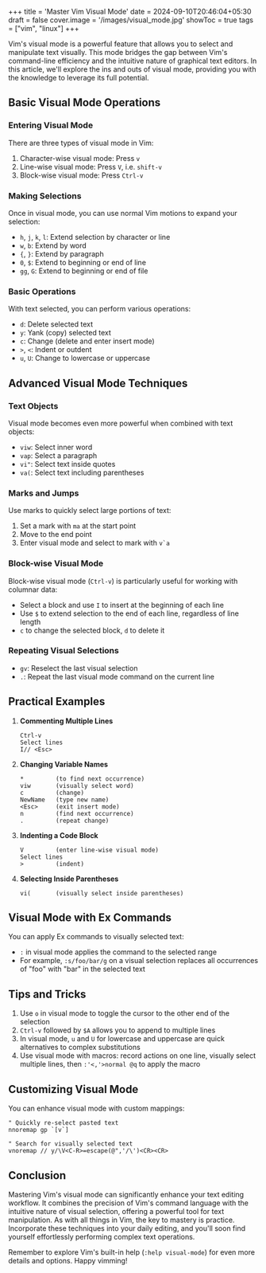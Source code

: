 +++
title = 'Master Vim Visual Mode'
date = 2024-09-10T20:46:04+05:30
draft = false
cover.image = '/images/visual_mode.jpg'
showToc = true
tags = ["vim", "linux"]
+++

Vim's visual mode is a powerful feature that allows you to select and manipulate text visually. This mode bridges the gap between Vim's command-line efficiency and the intuitive nature of graphical text editors. In this article, we'll explore the ins and outs of visual mode, providing you with the knowledge to leverage its full potential.

## Basic Visual Mode Operations

### Entering Visual Mode

There are three types of visual mode in Vim:

1. Character-wise visual mode: Press `v`
2. Line-wise visual mode: Press `V`, i.e. `shift-v`
3. Block-wise visual mode: Press `Ctrl-v`

### Making Selections

Once in visual mode, you can use normal Vim motions to expand your selection:

- `h`, `j`, `k`, `l`: Extend selection by character or line
- `w`, `b`: Extend by word
- `{`, `}`: Extend by paragraph
- `0`, `$`: Extend to beginning or end of line
- `gg`, `G`: Extend to beginning or end of file

### Basic Operations

With text selected, you can perform various operations:

- `d`: Delete selected text
- `y`: Yank (copy) selected text
- `c`: Change (delete and enter insert mode)
- `>`, `<`: Indent or outdent
- `u`, `U`: Change to lowercase or uppercase

## Advanced Visual Mode Techniques

### Text Objects

Visual mode becomes even more powerful when combined with text objects:

- `viw`: Select inner word
- `vap`: Select a paragraph
- `vi"`: Select text inside quotes
- `va(`: Select text including parentheses

### Marks and Jumps

Use marks to quickly select large portions of text:

1. Set a mark with `ma` at the start point
2. Move to the end point
3. Enter visual mode and select to mark with ``v`a``

### Block-wise Visual Mode

Block-wise visual mode (`Ctrl-v`) is particularly useful for working with columnar data:

- Select a block and use `I` to insert at the beginning of each line
- Use `$` to extend selection to the end of each line, regardless of line length
- `c` to change the selected block, `d` to delete it

### Repeating Visual Selections

- `gv`: Reselect the last visual selection
- `.`: Repeat the last visual mode command on the current line

## Practical Examples

1. **Commenting Multiple Lines**

   ```
   Ctrl-v
   Select lines
   I// <Esc>
   ```

2. **Changing Variable Names**

   ```
   *         (to find next occurrence)
   viw       (visually select word)
   c         (change)
   NewName   (type new name)
   <Esc>     (exit insert mode)
   n         (find next occurrence)
   .         (repeat change)
   ```

3. **Indenting a Code Block**

   ```
   V         (enter line-wise visual mode)
   Select lines
   >         (indent)
   ```

4. **Selecting Inside Parentheses**
   ```
   vi(       (visually select inside parentheses)
   ```

## Visual Mode with Ex Commands

You can apply Ex commands to visually selected text:

- `:` in visual mode applies the command to the selected range
- For example, `:s/foo/bar/g` on a visual selection replaces all occurrences of "foo" with "bar" in the selected text

## Tips and Tricks

1. Use `o` in visual mode to toggle the cursor to the other end of the selection
2. `Ctrl-v` followed by `$A` allows you to append to multiple lines
3. In visual mode, `u` and `U` for lowercase and uppercase are quick alternatives to complex substitutions
4. Use visual mode with macros: record actions on one line, visually select multiple lines, then `:'<,'>normal @q` to apply the macro

## Customizing Visual Mode

You can enhance visual mode with custom mappings:

```vim
" Quickly re-select pasted text
nnoremap gp `[v`]

" Search for visually selected text
vnoremap // y/\V<C-R>=escape(@",'/\')<CR><CR>
```

## Conclusion

Mastering Vim's visual mode can significantly enhance your text editing workflow. It combines the precision of Vim's command language with the intuitive nature of visual selection, offering a powerful tool for text manipulation. As with all things in Vim, the key to mastery is practice. Incorporate these techniques into your daily editing, and you'll soon find yourself effortlessly performing complex text operations.

Remember to explore Vim's built-in help (`:help visual-mode`) for even more details and options. Happy vimming!
